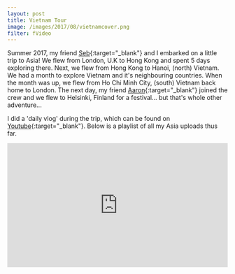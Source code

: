 ```yaml
---
layout: post
title: Vietnam Tour
image: /images/2017/08/vietnamcover.png
filter: fVideo
---
```




Summer 2017, my friend [Seb](https://www.instagram.com/seb_langmead/){:target="_blank"} and I embarked on a little trip to Asia! We flew from London, U.K to Hong Kong and spent 5 days exploring there. Next, we flew from Hong Kong to Hanoi, (north) Vietnam. We had a month to explore Vietnam and it's neighbouring countries. When the month was up, we flew from Ho Chi Minh City, (south) Vietnam back home to London. The next day, my friend [Aaron](https://www.instagram.com/aaronvvright/){:target="_blank"} joined the crew and we flew to Helsinki, Finland for a festival... but that's whole other adventure...

I did a 'daily vlog' during the trip, which can be found on  [Youtube](https://www.youtube.com/channel/UC4G3WR8U8Uk0OY62jD1Ut_w){:target="_blank"}. Below is a playlist of all my Asia uploads thus far.

<style>.embed-container { position: relative; padding-bottom: 56.25%; height: 0; overflow: hidden; max-width: 100%; } .embed-container iframe, .embed-container object, .embed-container embed { position: absolute; top: 0; left: 0; width: 100%; height: 100%; }</style><div class='embed-container'><iframe src="https://www.youtube.com/embed/videoseries?list=PL5BNDp6-BkW7heDzCrWAxnBRQyTV8p_c3" frameborder="0" allowfullscreen></iframe></div>
